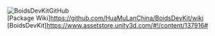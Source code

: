 ![BoidsDevKitGitHub](https://github.com/HuaMuLanChina/BoidsDevKit/wiki/Images/BoidsDevKitGitHub.png)  
[Package Wiki]https://github.com/HuaMuLanChina/BoidsDevKit/wiki  
[BoidsDevKit]https://www.assetstore.unity3d.com/#!/content/137916#  